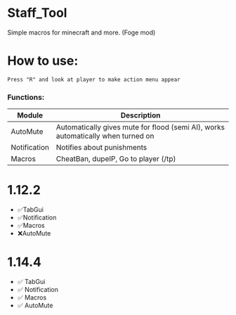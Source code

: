 # Staff_Tool
Simple macros for minecraft and more. (Foge mod)
# How to use:
    Press "R" and look at player to make action menu appear
### Functions:

| Module | Description |
| --- | --- |
| AutoMute | Automatically gives mute for flood (semi AI), works automatically when turned on |
| Notification | Notifies about punishments |
| Macros | CheatBan, dupeIP, Go to player (/tp)  |

# 1.12.2
+ ✅TabGui
+ ✅Notification
+ ✅Macros
+ ❌AutoMute
# 1.14.4
+ ✅ TabGui
+ ✅ Notification
+ ✅ Macros
+ ✅ AutoMute
